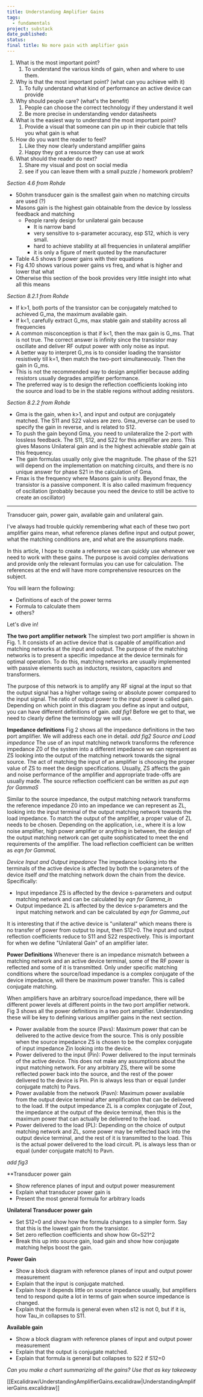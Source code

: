 ```yaml
---
title: Understanding Amplifier Gains
tags:
  - fundamentals
project: substack
date_published: 
status: 
final title: No more pain with amplifier gain
---
```

1. ﻿﻿﻿What is the most important point?
	1. To understand the various kinds of gain, when and where to use them.
2. ﻿﻿﻿Why is that the most important point? (what can you achieve with it)
	1. To fully understand what kind of performance an active device can provide
3. ﻿﻿﻿Why should people care? (what's the benefit)
	1. People can choose the correct technology if they understand it well
	2. Be more precise in understanding vendor datasheets
4. ﻿﻿﻿What is the easiest way to understand the most important point?
	1. Provide a visual that someone can pin up in their cubicle that tells you what gain is what
5. ﻿﻿﻿How do you want the reader to feel?
	1. Like they now clearly understand amplifier gains
	2. Happy they got a resource they can use at work
6. ﻿﻿﻿What should the reader do next?
	1. Share my visual and post on social media
	2. see if you can leave them with a small puzzle / homework problem?

*Section 4.6 from Rohde*
- 50ohm transducer gain is the smallest gain when no matching circuits are used (?)
- Masons gain is the highest gain obtainable from the device by lossless feedback and matching
	- People rarely design for unilateral gain because
		- It is narrow band
		- very sensitive to s-parameter accuracy, esp S12, which is very small.
		- hard to achieve stability at all frequencies in unilateral amplifier
		- it is only a figure of merit quoted by the manufacturer
- Table 4.5 shows 9 power gains with their equations
- Fig 4.10 shows various power gains vs freq, and what is higher and lower that what
- Otherwise this section of the book provides very little insight into what all this means

*Section 8.2.1 from Rohde*
- If k>1, both ports of the transistor can be conjugately matched to achieved G_ma, the maximum available gain.
- If k<1, carefully extract G_ms, max stable gain and stability across all frequencies
- A common misconception is that if k<1, then the max gain is G_ms. That is not true. The correct answer is infinity since the transistor may oscillate and deliver RF output power with only noise as input.
- A better way to interpret G_ms is to consider loading the transistor resistively till k=1, then match the two-port simultaneously. Then the gain in G_ms.
- This is not the recommended way to design amplifier because adding resistors usually degrades amplifier performance.
- The preferred way is to design the reflection coefficients looking into the source and load to be in the stable regions without adding resistors.

*Section 8.2.2 from Rohde*
- Gma is the gain, when k>1, and input and output are conjugately matched. The S11 and S22 values are zero. Gma_reverse can be used to specify the gain in reverse, and is related to S12.
- To push the gain beyond Gma, you need to unilateralize the 2-port with lossless feedback. The S11, S12, and S22 for this amplifier are zero. This gives Masons Unilateral gain and is the highest achievable *stable* gain at this frequency.
- The gain formulas usually only give the magnitude. The phase of the S21 will depend on the implementation on matching circuits, and there is no unique answer for phase S21 in the calculation of Gma.
- Fmax is the frequency where Masons gain is unity. Beyond fmax, the transistor is a passive component. It is also called maximum frequency of oscillation (probably because you need the device to still be active to create an oscillator)

----

Transducer gain, power gain, available gain and unilateral gain.

I've always had trouble quickly remembering what each of these two port amplifier gains mean, what reference planes define input and output power, what the matching conditions are, and what are the assumptions made.

In this article, I hope to create a reference we can quickly use whenever we need to work with these gains. The purpose is avoid complex derivations and provide only the relevant formulas you can use for calculation. The references at the end will have more comprehensive resources on the subject.

You will learn the following:

- Definitions of each of the power terms
- Formula to calculate them
- others?

Let's dive in!

**The two port amplifier network**
The simplest two port amplifier is shown in Fig. 1. It consists of an active device that is capable of amplification and matching networks at the input and output. The purpose of the matching networks is to present a specific impedance at the device terminals for optimal operation. To do this, matching networks are usually implemented with passive elements such as inductors, resistors, capacitors and transformers. 

The purpose of this network is to amplify any RF signal at the input so that the output signal has a higher voltage swing or absolute power compared to the input signal. The ratio of output power to the input power is called gain. Depending on which point in this diagram you define as input and output, you can have different definitions of gain.
*add fig1*
Before we get to that, we need to clearly define the terminology we will use.

**Impedance definitions**
Fig 2 shows all the impedance definitions in the two port amplifier.  We will address each one in detail.
*add fig2*
*Source and Load impedance*
The use of an input matching network transforms the reference impedance Z0 of the system into a different impedance we can represent as ZS looking into the output of the matching network towards the signal source. The act of matching the input of an amplifier is choosing the proper value of ZS to meet the design specifications. Usually, ZS affects the gain and noise performance of the amplifier and appropriate trade-offs are usually made. The source reflection coefficient can be written as
*put eqn for GammaS*

Similar to the source impedance, the output matching network transforms the reference impedance Z0 into an impedance we can represent as ZL, looking into the input terminal of the output matching network towards the load impedance. To match the output of the amplifier, a proper value of ZL needs to be chosen. Depending on the application, i.e., where it is a low noise amplifier, high power amplifier or anything in between, the design of the output matching network can get quite sophisticated to meet the end requirements of the amplifier. The load reflection coefficient can be written as
*eqn for GammaL*

*Device Input and Output impedance*
The impedance looking into the terminals of the active device is affected by both the s-parameters of the device itself *and* the matching network down the chain from the device. Specifically:
- Input impedance ZS is affected by the device s-parameters and output matching network and can be calculated by *eqn for Gamma_in*
- Output impedance ZL is affected by the device s-parameters and the input matching network and can be calculated by *eqn for Gamma_out*

It is interesting that if the active device is "unilateral" which means there is no transfer of power from output to input, then S12=0. The input and output reflection coefficients reduce to S11 and S22 respectively. This is important for when we define "Unilateral Gain" of an amplifier later.

**Power Definitions**
Whenever there is an impedance mismatch between a matching network and an active device terminal, some of the RF power is reflected and some of it is transmitted. Only under specific matching conditions where the source/load impedance is a complex conjugate of the device impedance, will there be maximum power transfer. This is called conjugate matching. 

When amplifiers have an arbitrary source/load impedance, there will be different power levels at different points in the two port amplifier network. Fig 3 shows all the power definitions in a two port amplifier. Understanding these will be key to defining various amplifier gains in the next section.

- Power available from the source (Pavs): Maximum power that can be delivered to the active device from the source. This is only possible when the source impedance ZS is chosen to be the complex conjugate of input impedance Zin looking into the device.
- Power delivered to the input (Pin): Power delivered to the input terminals of the active device. This does not make any assumptions about the input matching network. For any arbitrary ZS, there will be some reflected power back into the source, and the rest of the power delivered to the device is Pin. Pin is always less than or equal (under conjugate match) to Pavs.
- Power available from the network (Pavn):  Maximum power available from the output device terminal after amplification that can be delivered to the load. If the output impedance ZL is a complex conjugate of Zout, the impedance at the output of the device terminal, then this is the maximum power that can actually be delivered to the load.
- Power delivered to the load (PL): Depending on the choice of output matching network and ZL, some power may be reflected back into the output device terminal, and the rest of it is transmitted to the load. This is the actual power delivered to the load circuit. PL is always less than or equal (under conjugate match) to Pavn.

*add fig3*

**Transducer power gain
- Show reference planes of input and output power measurement
- Explain what transducer power gain is
- Present the most general formula for arbitrary loads

**Unilateral Transducer power gain**
- Set S12=0 and show how the formula changes to a simpler form. Say that this is the lowest gain from the transistor.
- Set zero reflection coefficients and show how Gt=S21^2
- Break this up into source gain, load gain and show how conjugate matching helps boost the gain.

**Power Gain**
- Show a block diagram with reference planes of input and output power measurement
- Explain that the input is conjugate matched.
- Explain how it depends little on source impedance usually, but amplifiers tend to respond quite a lot in terms of gain when source impedance is changed.
- Explain that the formula is general even when s12 is not 0, but if it is, how Tau_in collapses to S11.

**Available gain**
- Show a block diagram with reference planes of input and output power measurement
- Explain that the output is conjugate matched.
- Explain that formula is general but collapses to S22 if S12=0

*Can you make a chart summarizing all the gains? Use that as key takeaway*

[[Excalidraw/UnderstandingAmplifierGains.excalidraw|UnderstandingAmplifierGains.excalidraw]]

